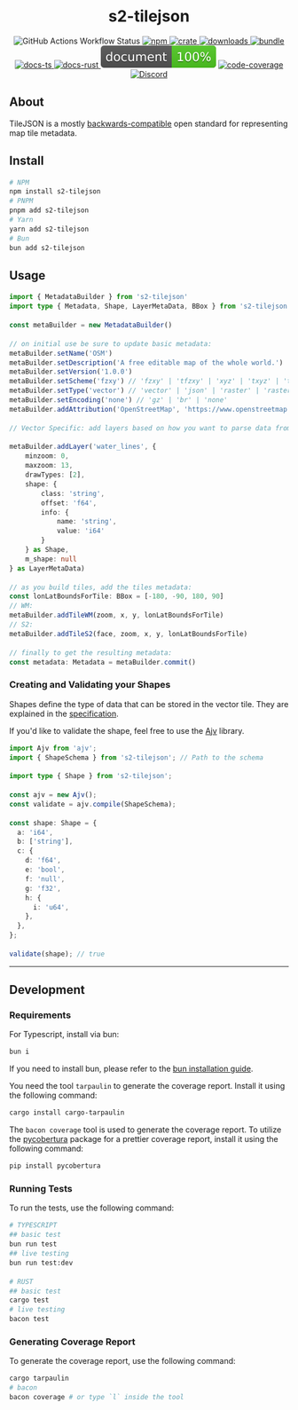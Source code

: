 <h1 style="text-align: center;">
    <div align="center">s2-tilejson</div>
</h1>

<p align="center">
  <img src="https://img.shields.io/github/actions/workflow/status/Open-S2/s2-tilejson/test.yml?logo=github" alt="GitHub Actions Workflow Status">
  <a href="https://npmjs.org/package/s2-tilejson">
    <img src="https://img.shields.io/npm/v/s2-tilejson.svg?logo=npm&logoColor=white" alt="npm">
  </a>
  <a href="https://crates.io/crates/s2-tilejson">
    <img src="https://img.shields.io/crates/v/s2-tilejson.svg?logo=rust&logoColor=white" alt="crate">
  </a>
  <a href="https://www.npmjs.com/package/s2-tilejson">
    <img src="https://img.shields.io/npm/dm/s2-tilejson.svg" alt="downloads">
  </a>
  <a href="https://bundlejs.com/?q=s2-tilejson&treeshake=%5B*%5D">
    <img src="https://img.shields.io/bundlejs/size/s2-tilejson" alt="bundle">
  </a>
  <a href="https://open-s2.github.io/s2-tilejson/">
    <img src="https://img.shields.io/badge/docs-typescript-yellow.svg" alt="docs-ts">
  </a>
  <a href="https://docs.rs/s2-tilejson">
    <img src="https://img.shields.io/badge/docs-rust-yellow.svg" alt="docs-rust">
  </a>
  <img src="https://raw.githubusercontent.com/Open-S2/s2-tilejson/master/assets/doc-coverage.svg" alt="doc-coverage">
  <a href="https://coveralls.io/github/Open-S2/s2-tilejson?branch=master">
    <img src="https://coveralls.io/repos/github/Open-S2/s2-tilejson/badge.svg?branch=master" alt="code-coverage">
  </a>
  <a href="https://discord.opens2.com">
    <img src="https://img.shields.io/discord/953563031701426206?logo=discord&logoColor=white" alt="Discord">
  </a>
</p>

## About

TileJSON is a mostly [backwards-compatible](https://github.com/mapbox/tilejson-spec) open standard for representing map tile metadata.

## Install

```bash
# NPM
npm install s2-tilejson
# PNPM
pnpm add s2-tilejson
# Yarn
yarn add s2-tilejson
# Bun
bun add s2-tilejson
```

## Usage

```ts
import { MetadataBuilder } from 's2-tilejson'
import type { Metadata, Shape, LayerMetaData, BBox } from 's2-tilejson'

const metaBuilder = new MetadataBuilder()

// on initial use be sure to update basic metadata:
metaBuilder.setName('OSM')
metaBuilder.setDescription('A free editable map of the whole world.')
metaBuilder.setVersion('1.0.0')
metaBuilder.setScheme('fzxy') // 'fzxy' | 'tfzxy' | 'xyz' | 'txyz' | 'tms'
metaBuilder.setType('vector') // 'vector' | 'json' | 'raster' | 'raster-dem' | 'sensor' | 'markers'
metaBuilder.setEncoding('none') // 'gz' | 'br' | 'none'
metaBuilder.addAttribution('OpenStreetMap', 'https://www.openstreetmap.org/copyright/')

// Vector Specific: add layers based on how you want to parse data from a source:

metaBuilder.addLayer('water_lines', {
    minzoom: 0,
    maxzoom: 13,
    drawTypes: [2],
    shape: {
        class: 'string',
        offset: 'f64',
        info: {
            name: 'string',
            value: 'i64'
        }
    } as Shape,
    m_shape: null
} as LayerMetaData)

// as you build tiles, add the tiles metadata:
const lonLatBoundsForTile: BBox = [-180, -90, 180, 90]
// WM:
metaBuilder.addTileWM(zoom, x, y, lonLatBoundsForTile)
// S2:
metaBuilder.addTileS2(face, zoom, x, y, lonLatBoundsForTile)

// finally to get the resulting metadata:
const metadata: Metadata = metaBuilder.commit()
```

### Creating and Validating your Shapes

Shapes define the type of data that can be stored in the vector tile. They are explained in the [specification](https://github.com/Open-S2/open-vector-tile/tree/master/vector-tile-spec/1.0.0#44-shapes).

If you'd like to validate the shape, feel free to use the [Ajv](https://github.com/epoberezkin/ajv) library.

```ts
import Ajv from 'ajv';
import { ShapeSchema } from 's2-tilejson'; // Path to the schema

import type { Shape } from 's2-tilejson';

const ajv = new Ajv();
const validate = ajv.compile(ShapeSchema);

const shape: Shape = {
  a: 'i64',
  b: ['string'],
  c: {
    d: 'f64',
    e: 'bool',
    f: 'null',
    g: 'f32',
    h: {
      i: 'u64',
    },
  },
};

validate(shape); // true
```

---

## Development

### Requirements

For Typescript, install via bun:

```bash
bun i
```

If you need to install bun, please refer to the [bun installation guide](https://bun.sh/guide/installation).

You need the tool `tarpaulin` to generate the coverage report. Install it using the following command:

```bash
cargo install cargo-tarpaulin
```

The `bacon coverage` tool is used to generate the coverage report. To utilize the [pycobertura](https://pypi.org/project/pycobertura/) package for a prettier coverage report, install it using the following command:

```bash
pip install pycobertura
```

### Running Tests

To run the tests, use the following command:

```bash
# TYPESCRIPT
## basic test
bun run test
## live testing
bun run test:dev

# RUST
## basic test
cargo test
# live testing
bacon test
```

### Generating Coverage Report

To generate the coverage report, use the following command:

```bash
cargo tarpaulin
# bacon
bacon coverage # or type `l` inside the tool
```
